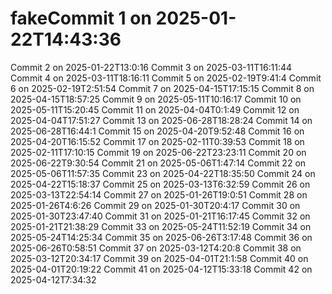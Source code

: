 # fakeCommit 1 on 2025-01-22T14:43:36
Commit 2 on 2025-01-22T13:0:16
Commit 3 on 2025-03-11T16:11:44
Commit 4 on 2025-03-11T18:16:11
Commit 5 on 2025-02-19T9:41:4
Commit 6 on 2025-02-19T2:51:54
Commit 7 on 2025-04-15T17:15:15
Commit 8 on 2025-04-15T18:57:25
Commit 9 on 2025-05-11T10:16:17
Commit 10 on 2025-05-11T15:20:45
Commit 11 on 2025-04-04T0:1:49
Commit 12 on 2025-04-04T17:51:27
Commit 13 on 2025-06-28T18:28:24
Commit 14 on 2025-06-28T16:44:1
Commit 15 on 2025-04-20T9:52:48
Commit 16 on 2025-04-20T16:15:52
Commit 17 on 2025-02-11T0:39:53
Commit 18 on 2025-02-11T17:10:15
Commit 19 on 2025-06-22T23:23:11
Commit 20 on 2025-06-22T9:30:54
Commit 21 on 2025-05-06T1:47:14
Commit 22 on 2025-05-06T11:57:35
Commit 23 on 2025-04-22T18:35:50
Commit 24 on 2025-04-22T15:18:37
Commit 25 on 2025-03-13T6:32:59
Commit 26 on 2025-03-13T22:54:14
Commit 27 on 2025-01-26T19:0:51
Commit 28 on 2025-01-26T4:6:26
Commit 29 on 2025-01-30T20:4:17
Commit 30 on 2025-01-30T23:47:40
Commit 31 on 2025-01-21T16:17:45
Commit 32 on 2025-01-21T21:38:29
Commit 33 on 2025-05-24T11:52:19
Commit 34 on 2025-05-24T14:25:34
Commit 35 on 2025-06-26T3:17:48
Commit 36 on 2025-06-26T0:58:51
Commit 37 on 2025-03-12T4:20:8
Commit 38 on 2025-03-12T20:34:17
Commit 39 on 2025-04-01T21:1:58
Commit 40 on 2025-04-01T20:19:22
Commit 41 on 2025-04-12T15:33:18
Commit 42 on 2025-04-12T7:34:32
